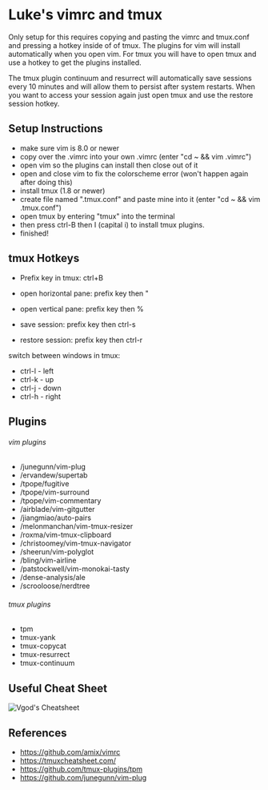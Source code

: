 # Luke's vimrc and tmux

Only setup for this requires copying and pasting the vimrc and tmux.conf and pressing a hotkey inside of of tmux. The plugins for vim will install automatically when you open vim. For tmux you will have to open tmux and use a hotkey to get the plugins installed. 

The tmux plugin continuum and resurrect will automatically save sessions every 10 minutes and will allow them to persist after system restarts. When you want to access your session again just open tmux and use the restore session hotkey.

## Setup Instructions
- make sure vim is 8.0 or newer
- copy over the .vimrc into your own .vimrc (enter "cd ~ && vim .vimrc")
- open vim so the plugins can install then close out of it
- open and close vim to fix the colorscheme error (won't happen again after doing this)
- install tmux (1.8 or newer)
- create file named ".tmux.conf" and paste mine into it (enter "cd ~ && vim .tmux.conf")
- open tmux by entering "tmux" into the terminal
- then press ctrl-B then I (capital i) to install tmux plugins.
- finished!

## tmux Hotkeys

- Prefix key in tmux: ctrl+B
- open horizontal pane: prefix key then "
- open vertical pane: prefix key then %

- save session: prefix key then ctrl-s
- restore session: prefix key then ctrl-r

switch between windows in tmux:
- ctrl-l - left
- ctrl-k - up
- ctrl-j - down
- ctrl-h - right

## Plugins

###### vim plugins
- /junegunn/vim-plug
- /ervandew/supertab 
- /tpope/fugitive
- /tpope/vim-surround
- /tpope/vim-commentary
- /airblade/vim-gitgutter
- /jiangmiao/auto-pairs
- /melonmanchan/vim-tmux-resizer
- /roxma/vim-tmux-clipboard
- /christoomey/vim-tmux-navigator
- /sheerun/vim-polyglot
- /bling/vim-airline
- /patstockwell/vim-monokai-tasty 
- /dense-analysis/ale
- /scrooloose/nerdtree

###### tmux plugins
- tpm
- tmux-yank
- tmux-copycat
- tmux-resurrect
- tmux-continuum

## Useful Cheat Sheet
![Vgod's Cheatsheet](https://camo.githubusercontent.com/acdb969ba588498a1886b26cbbdd47527030135d/687474703a2f2f70656f706c652e637361696c2e6d69742e6564752f76676f642f76696d2f76696d2d63686561742d73686565742d656e2e706e67)

## References
- https://github.com/amix/vimrc
- https://tmuxcheatsheet.com/
- https://github.com/tmux-plugins/tpm
- https://github.com/junegunn/vim-plug
